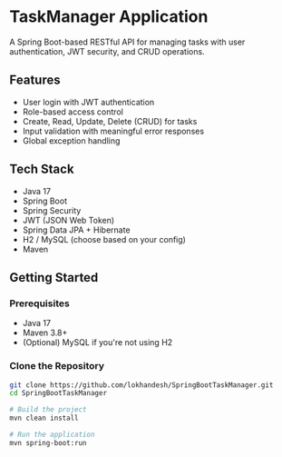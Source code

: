# TaskManager Application

A Spring Boot-based RESTful API for managing tasks with user authentication, JWT security, and CRUD operations.

## Features

- User login with JWT authentication
- Role-based access control
- Create, Read, Update, Delete (CRUD) for tasks
- Input validation with meaningful error responses
- Global exception handling

## Tech Stack

- Java 17
- Spring Boot
- Spring Security
- JWT (JSON Web Token)
- Spring Data JPA + Hibernate
- H2 / MySQL (choose based on your config)
- Maven

## Getting Started

### Prerequisites

- Java 17
- Maven 3.8+
- (Optional) MySQL if you're not using H2

### Clone the Repository
```bash
git clone https://github.com/lokhandesh/SpringBootTaskManager.git
cd SpringBootTaskManager

# Build the project
mvn clean install

# Run the application
mvn spring-boot:run



